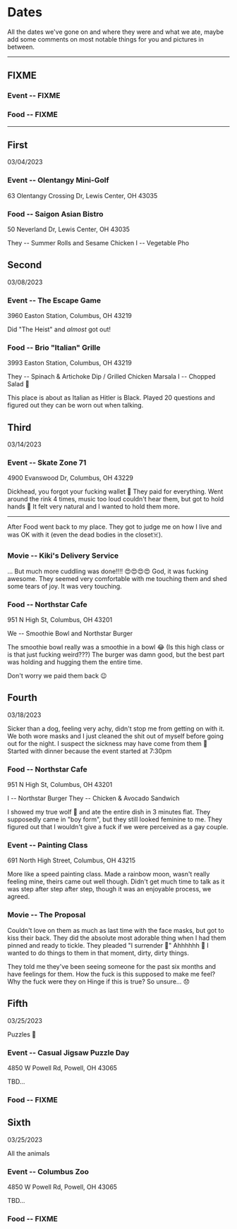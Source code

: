 # Dates

All the dates we've gone on and where they were and what we ate, maybe add some comments
on most notable things for you and pictures in between.

---

## FIXME

### Event -- FIXME

### Food -- FIXME

---

## First

03/04/2023

### Event -- Olentangy Mini-Golf

63 Olentangy Crossing Dr, Lewis Center, OH 43035

### Food -- Saigon Asian Bistro

50 Neverland Dr, Lewis Center, OH 43035

They -- Summer Rolls and Sesame Chicken
I -- Vegetable Pho

## Second

03/08/2023

### Event -- The Escape Game

3960 Easton Station, Columbus, OH 43219

Did "The Heist" and _almost_ got out!

### Food -- Brio "Italian" Grille

3993 Easton Station, Columbus, OH 43219

They -- Spinach & Artichoke Dip / Grilled Chicken Marsala
I -- Chopped Salad 🤢

This place is about as Italian as Hitler is Black.
Played 20 questions and figured out they can be worn out when talking.

## Third

03/14/2023

### Event -- Skate Zone 71

4900 Evanswood Dr, Columbus, OH 43229

Dickhead, you forgot your fucking wallet 🤪 They paid for everything. Went
around the rink 4 times, music too loud couldn't hear them, but got to hold
hands 👫 It felt very natural and I wanted to hold them more.

---

After Food went back to my place. They got to judge me on how I live and was OK
with it (even the dead bodies in the closet☠️).

### Movie --  Kiki's Delivery Service

... But much more cuddling was done!!!! 😍😍😍😍 God, it was fucking awesome.
They seemed very comfortable with me touching them and shed some tears of joy.
It was very touching.

### Food -- Northstar Cafe

951 N High St, Columbus, OH 43201

We -- Smoothie Bowl and Northstar Burger

The smoothie bowl really was a smoothie in a bowl 😂 (Is this high class or is
that just fucking weird???)
The burger was damn good, but the best part was holding and hugging them the
entire time.

Don't worry we paid them back 😉

## Fourth

03/18/2023

Sicker than a dog, feeling very achy, didn't stop me from getting on with it. We
both wore masks and I just cleaned the shit out of myself before going out for
the night. I suspect the sickness may have come from them 🤨 Started with dinner
because the event started at 7:30pm

### Food -- Northstar Cafe

951 N High St, Columbus, OH 43201

I -- Northstar Burger
They -- Chicken & Avocado Sandwich

I showed my true wolf 🐺 and ate the entire dish in 3 minutes flat. They
supposedly came in "boy form", but they still looked feminine to me. They
figured out that I wouldn't give a fuck if we were perceived as a gay couple.

### Event -- Painting Class

691 North High Street, Columbus, OH 43215

More like a speed painting class. Made a rainbow moon, wasn't really feeling
mine, theirs came out well though. Didn't get much time to talk as it was step
after step after step, though it was an enjoyable process, we agreed.

### Movie -- The Proposal

Couldn't love on them as much as last time with the face masks, but got to kiss
their back. They did the absolute most adorable thing when I had them pinned and
ready to tickle. They pleaded "I surrender 🥺" Ahhhhhh 🥵 I wanted to do things
to them in that moment, dirty, dirty things.

They told me they've been seeing someone for the past six months and have
feelings for them. How the fuck is this supposed to make me feel? Why the fuck
were they on Hinge if this is true? So unsure... 😞

## Fifth

03/25/2023

Puzzles 🧩

### Event -- Casual Jigsaw Puzzle Day

4850 W Powell Rd, Powell, OH 43065

TBD...

### Food -- FIXME

## Sixth

03/25/2023

All the animals

### Event -- Columbus Zoo

4850 W Powell Rd, Powell, OH 43065

TBD...

### Food -- FIXME
